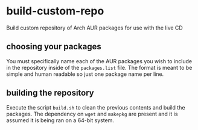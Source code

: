 build-custom-repo
=================

Build custom repository of Arch AUR packages for use with the live CD

choosing your packages
----------------------

You must specifically name each of the AUR packages you wish to include in
the repository inside of the `packages.list` file. The format is meant to
be simple and human readable so just one package name per line.

building the repository
-----------------------

Execute the script `build.sh` to clean the previous contents and build the
packages. The dependency on `wget` and `makepkg` are present and it is assumed
it is being ran on a 64-bit system.
